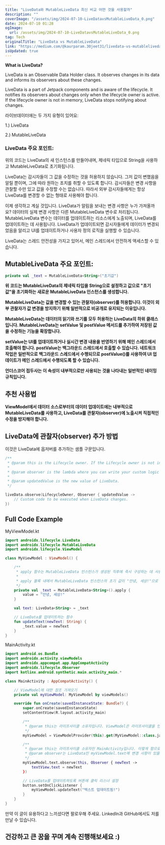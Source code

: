 ```yaml
---
title: "LiveData와 MutableLiveData 최신 비교 어떤 것을 사용할까"
description: ""
coverImage: "/assets/img/2024-07-10-LiveDatavsMutableLiveData_0.png"
date: 2024-07-10 01:28
ogImage:
  url: /assets/img/2024-07-10-LiveDatavsMutableLiveData_0.png
tag: Tech
originalTitle: "LiveData vs MutableLiveData"
link: "https://medium.com/@kaurparam.30jeet31/livedata-vs-mutablelivedata-df11d4d8da19"
isUpdated: true
---
```


**What is LiveData?**

LiveData is an Observable Data Holder class. It observes changes in its data and informs its observers about these changes.

LiveData is a part of Jetpack components and is aware of the lifecycle. It notifies its observers about changes only when the lifecycle owner is active. If the lifecycle owner is not in memory, LiveData stops notifying about changes.

<div class="content-ad"></div>

라이브데이터에는 두 가지 유형이 있어요:

1.) LiveData

2.) MutableLiveData

### LiveData 주요 포인트:

<div class="content-ad"></div>

위의 코드는 LiveData의 새 인스턴스를 만들어내며, 제네릭 타입으로 String을 사용하고 MutableLiveData로 초기화됩니다.

LiveData는 감시자들이 그 값을 수정하는 것을 허용하지 않습니다. 그저 값이 변했음을 알릴 뿐이며, 그에 따라 원하는 조치를 취할 수 있도록 합니다. 감시자들은 변경 사항을 관찰할 수만 있고 값을 수정할 수는 없습니다. 따라서 외부 감시자들에게는 항상 LiveData를 변경할 수 없는 형태로 사용해야 합니다.

이제 생각하고 계실 것입니다. LiveData가 알림을 보내는 변경 사항은 누가 가져올까요? 데이터의 실제 변경 사항은 다른 MutableLiveData 변수로 처리됩니다. MutableLiveData 변수는 데이터를 업데이트하는 리소스에게 노출되며, LiveData를 업데이트하는 데 사용됩니다. LiveData가 업데이트되면 감시자들에게 데이터가 변경되었음을 알리고 UI를 업데이트하거나 사용자 정의 로직을 실행할 수 있습니다.

LiveData는 스레드 안전성을 가지고 있어서, 메인 스레드에서 안전하게 액세스할 수 있습니다.

## MutableLiveData 주요 포인트:

```kotlin
private val _text = MutableLiveData<String>("초기값")
```

<div class="content-ad"></div>

**위 코드는 MutableLiveData의 제네릭 타입을 String으로 설정하고 값으로 "초기값"을 초기화하는 새로운 MutableLiveData 인스턴스를 생성합니다.**

**MutableLiveData는 값을 변경할 수 있는 관찰자(observer)를 허용합니다. 이것이 외부 관찰자가 값 변경을 방지하기 위해 일반적으로 비공개로 유지되는 이유입니다.**

**MutableLiveData는 데이터의 읽기와 쓰기를 모두 허용하는 LiveData의 하위 클래스입니다. MutableLiveData는 setValue 및 postValue 메서드를 추가하여 저장된 값을 수정하는 기능을 확장합니다.**

**setValue는 UI를 업데이트하거나 실시간 변경 내용을 반영하기 위해 메인 스레드에서 호출해야 합니다. postValue는 백그라운드 스레드에서 호출할 수 있습니다. 네트워크 작업은 일반적으로 백그라운드 스레드에서 수행되므로 postValue()를 사용하여 UI 업데이트가 메인 스레드에서 수행되도록 할 수 있습니다.**

**언더스코어 접두사는 이 속성이 내부적으로만 사용되는 것을 나타내는 일반적인 네이밍 규칙입니다.**

## 추천 사용법

**ViewModel에서 데이터 소스로부터의 데이터 업데이트에는 내부적으로 MutableLiveData를 사용하고, LiveData를 관찰자(observer)에 노출시켜 직접적인 수정을 방지해야 합니다.**

## LiveData에 관찰자(observer) 추가 방법

<div class="content-ad"></div>

이것은 LiveData에 옵저버를 추가하는 샘플 구문입니다.

```kotlin
/**
 * @param this is the Lifecycle owner. If the Lifecycle owner is not in memory, then LiveData will stop notifying changes in data.
 *
 * @param observer is the lambda where you can write your custom logic that you want to get executed whenever there is any change in LiveData myViewModel.text
 *
 * @param updatedValue is the new value of LiveData.
 */

liveData.observe(LifecycleOwner, Observer { updatedValue ->
    // Custom code to be executed when LiveData changes.
})
```

## Full Code Example

MyViewModel.kt

<div class="content-ad"></div>

```kotlin
import androidx.lifecycle.LiveData
import androidx.lifecycle.MutableLiveData
import androidx.lifecycle.ViewModel

class MyViewModel : ViewModel() {

    /**
     * apply 함수는 MutableLiveData 인스턴스가 생성된 직후에 즉시 구성하는 데 사용됩니다.
     *
     * apply 블록 내에서 MutableLiveData 인스턴스의 초기 값이 "안녕, 세상!"으로 설정됩니다.
     */
    private val _text = MutableLiveData<String>().apply {
        value = "안녕, 세상!"
    }

    val text: LiveData<String> = _text

    // LiveData를 업데이트하는 함수
    fun updateText(newText: String) {
        _text.value = newText
    }
}
```

MainActivity.kt

```kotlin
import android.os.Bundle
import androidx.activity.viewModels
import androidx.appcompat.app.AppCompatActivity
import androidx.lifecycle.Observer
import kotlinx.android.synthetic.main.activity_main.*

class MainActivity : AppCompatActivity() {

    // ViewModel에 대한 참조 가져오기
    private val myViewModel: MyViewModel by viewModels()

    override fun onCreate(savedInstanceState: Bundle?) {
        super.onCreate(savedInstanceState)
        setContentView(R.layout.activity_main)

        /**
         * @param this는 라이프사이클 소유자입니다. ViewModel은 라이프사이클을 인식하므로 ViewModelProvider에게 라이프사이클 소유자가 누구인지 알려주어야 합니다.
         */
        myViewModel = ViewModelProvider(this).get(MyViewModel::class.java)

        /**
         * @param this는 라이프사이클 소유자인 MainActivity입니다. 이렇게 함으로써 LiveData에게 MainActivity가 활성 상태인 동안 변경 사항을 관찰하도록 알려줍니다. 사용자에게 더 이상 MainActivity가 표시되지 않는다면 변경 사항을 알리는 것은 의미가 없습니다.
         * @param observer는 LiveData인 myViewModel.text에 변경 사항이 있을 때 실행하고자 하는 사용자 정의 논리를 작성할 수 있는 방법입니다.
         */
        myViewModel.text.observe(this, Observer { newText ->
            textView.text = newText
        })

        // LiveData를 업데이트하도록 버튼에 클릭 리스너 설정
        button.setOnClickListener {
            myViewModel.updateText("텍스트 업데이트됨!")
        }
    }
}
```

만약 이 글이 유용하다고 느끼셨다면 팔로우해 주세요. LinkedIn과 GitHub에서도 저를 만날 수 있습니다.

<div class="content-ad"></div>

## 건강하고 큰 꿈을 꾸며 계속 진행해보세요 :)
